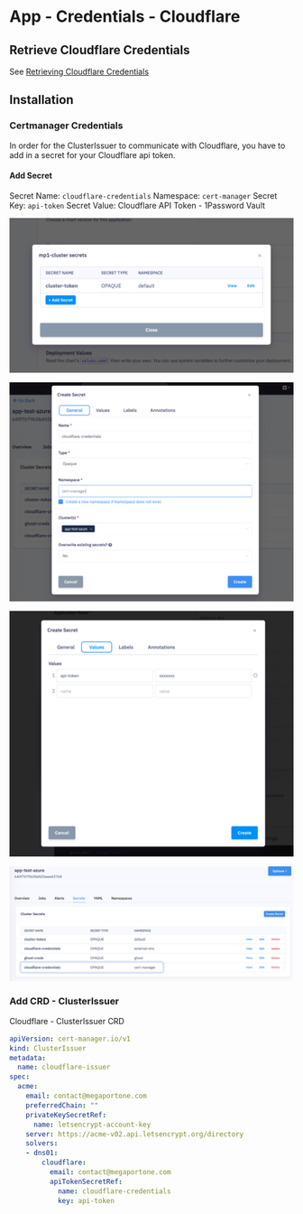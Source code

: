 # App - Credentials - Cloudflare

## Retrieve Cloudflare Credentials

See [Retrieving Cloudflare Credentials](../../secrets/cloudflare-credentials/index.md)

## Installation

### Certmanager Credentials

In order for the ClusterIssuer to communicate with Cloudflare, you have to add in a secret for your Cloudflare api token.

#### Add Secret
Secret Name: `cloudflare-credentials`
Namespace: `cert-manager`
Secret Key: `api-token`
Secret Value: Cloudflare API Token - 1Password Vault

![](attachments/CRD%20-%20Cloudflare%20ClusterIssuer.png)

![](attachments/CRD%20-%20Cloudflare%20ClusterIssuer-1.png)

![](attachments/CRD%20-%20Cloudflare%20ClusterIssuer-2.png)

![](attachments/CRD%20-%20Cloudflare%20ClusterIssuer-3.png)

### Add CRD - ClusterIssuer

Cloudflare - ClusterIssuer CRD

```yaml
apiVersion: cert-manager.io/v1
kind: ClusterIssuer
metadata:
  name: cloudflare-issuer
spec:
  acme:
    email: contact@megaportone.com
    preferredChain: ""
    privateKeySecretRef:
      name: letsencrypt-account-key
    server: https://acme-v02.api.letsencrypt.org/directory
    solvers:
    - dns01:
        cloudflare:
          email: contact@megaportone.com
          apiTokenSecretRef:
            name: cloudflare-credentials
            key: api-token
```